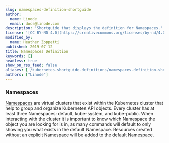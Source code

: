 ```yaml
---
slug: namespaces-definition-shortguide
author:
  name: Linode
  email: docs@linode.com
description: 'Shortguide that displays the definition for Namespaces.'
license: '[CC BY-ND 4.0](https://creativecommons.org/licenses/by-nd/4.0)'
modified_by:
  name: Heather Zoppetti
published: 2019-07-12
title: Namespaces Definition
keywords: []
headless: true
show_on_rss_feed: false
aliases: ['/kubernetes-shortguide-definitions/namespaces-definition-shortguide/']
authors: ["Linode"]
---
```


### Namespaces

[Namespaces](https://kubernetes.io/docs/concepts/overview/working-with-objects/namespaces/) are virtual clusters that exist within the Kubernetes cluster that help to group and organize Kubernetes API objects. Every cluster has at least three Namespaces: default, kube-system, and kube-public. When interacting with the cluster it is important to know which Namespace the object you are looking for is in, as many commands will default to only showing you what exists in the default Namespace. Resources created without an explicit Namespace will be added to the default Namespace.
